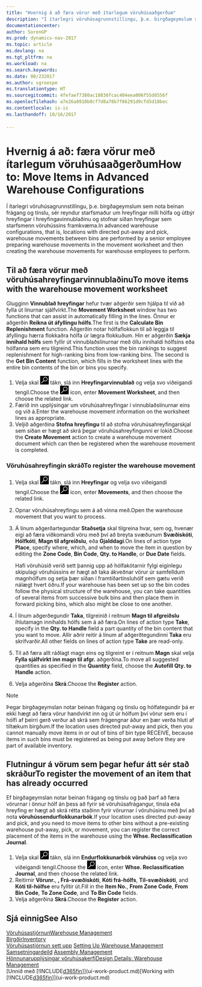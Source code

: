```yaml
---
title: "Hvernig á að færa vörur með ítarlegum vöruhúsaaðgerðum"
description: "Í ítarlegri vöruhúsagrunnstillingu, þ.e. birgðageymslum sem nota beinan frágang og tínslu, sér reyndur starfsmaður um hreyfingar milli hólfa og útbýr hreyfingar í hreyfingavinnublaðinu og stofnar síðan hreyfingar sem starfsmenn vöruhússins framkvæma."
documentationcenter: 
author: SorenGP
ms.prod: dynamics-nav-2017
ms.topic: article
ms.devlang: na
ms.tgt_pltfrm: na
ms.workload: na
ms.search.keywords: 
ms.date: 08/232017
ms.author: sgroespe
ms.translationtype: HT
ms.sourcegitcommit: 4fefaef7380ac10836fcac404eea006f55d8556f
ms.openlocfilehash: a7e26a8910b0cf7d8a78b7f86291d9cfd5d18bec
ms.contentlocale: is-is
ms.lasthandoff: 10/16/2017

---
```

# <a name="how-to-move-items-in-advanced-warehouse-configurations"></a><span data-ttu-id="3a5bf-103">Hvernig á að: færa vörur með ítarlegum vöruhúsaaðgerðum</span><span class="sxs-lookup"><span data-stu-id="3a5bf-103">How to: Move Items in Advanced Warehouse Configurations</span></span>
<span data-ttu-id="3a5bf-104">Í ítarlegri vöruhúsagrunnstillingu, þ.e. birgðageymslum sem nota beinan frágang og tínslu, sér reyndur starfsmaður um hreyfingar milli hólfa og útbýr hreyfingar í hreyfingavinnublaðinu og stofnar síðan hreyfingar sem starfsmenn vöruhússins framkvæma.</span><span class="sxs-lookup"><span data-stu-id="3a5bf-104">In advanced warehouse configurations, that is, locations with directed put-away and pick, warehouse movements between bins are performed by a senior employee preparing warehouse movements in the movement worksheet and then creating the warehouse movements for warehouse employees to perform.</span></span>  

## <a name="to-move-items-with-the-warehouse-movement-worksheet"></a><span data-ttu-id="3a5bf-105">Til að færa vörur með vöruhúsahreyfingarvinnublaðinu</span><span class="sxs-lookup"><span data-stu-id="3a5bf-105">To move items with the warehouse movement worksheet</span></span>
<span data-ttu-id="3a5bf-106">Glugginn **Vinnublað hreyfingar** hefur tvær aðgerðir sem hjálpa til við að fylla út línurnar sjálfvirkt.</span><span class="sxs-lookup"><span data-stu-id="3a5bf-106">The **Movement Worksheet** window has two functions that can assist in automatically filling in the lines.</span></span> <span data-ttu-id="3a5bf-107">Önnur er aðgerðin **Reikna út áfyllingu hólfs**.</span><span class="sxs-lookup"><span data-stu-id="3a5bf-107">The first is the **Calculate Bin Replenishment** function.</span></span> <span data-ttu-id="3a5bf-108">Aðgerðin notar hólfaflokkun til að leggja til áfyllingu hærra flokkaðra hólfa úr lægra flokkuðum. Hin er aðgerðin **Sækja innihald hólfs** sem fyllir út vinnublaðslínurnar með öllu innihaldi hólfsins eða hólfanna sem eru tilgreind.</span><span class="sxs-lookup"><span data-stu-id="3a5bf-108">This function uses the bin rankings to suggest replenishment for high-ranking bins from low-ranking bins. The second is the **Get Bin Content** function, which fills in the worksheet lines with the entire bin contents of the bin or bins you specify.</span></span>

1.  <span data-ttu-id="3a5bf-109">Velja skal ![Leit að síðu eða skýrslu](media/ui-search/search_small.png "Leit að síðu eða skýrslu táknið") tákn, slá inn **Hreyfingarvinnublað** og velja svo viðeigandi tengil.</span><span class="sxs-lookup"><span data-stu-id="3a5bf-109">Choose the ![Search for Page or Report](media/ui-search/search_small.png "Search for Page or Report icon") icon, enter **Movement Worksheet**, and then choose the related link.</span></span>  
2.  <span data-ttu-id="3a5bf-110">Færið inn upplýsingar um vöruhúsahreyfingar í vinnublaðslínurnar eins og við á.</span><span class="sxs-lookup"><span data-stu-id="3a5bf-110">Enter the warehouse movement information on the worksheet lines as appropriate.</span></span>  
3. <span data-ttu-id="3a5bf-111">Veljið aðgerðina **Stofna hreyfingu** til að stofna vöruhúsahreyfingarskjal sem síðan er hægt að skrá þegar vöruhúsahreyfingunni er lokið.</span><span class="sxs-lookup"><span data-stu-id="3a5bf-111">Choose the **Create Movement** action to create a warehouse movement document which can then be registered when the warehouse movement is completed.</span></span>  

### <a name="to-register-the-warehouse-movement"></a><span data-ttu-id="3a5bf-112">Vöruhúsahreyfingin skráð</span><span class="sxs-lookup"><span data-stu-id="3a5bf-112">To register the warehouse movement</span></span>  
1.  <span data-ttu-id="3a5bf-113">Velja skal ![Leit að síðu eða skýrslu](media/ui-search/search_small.png "Leit að síðu eða skýrslu táknið") tákn, slá inn **Hreyfingar** og velja svo viðeigandi tengil.</span><span class="sxs-lookup"><span data-stu-id="3a5bf-113">Choose the ![Search for Page or Report](media/ui-search/search_small.png "Search for Page or Report icon") icon, enter **Movements**, and then choose the related link.</span></span>  
2.  <span data-ttu-id="3a5bf-114">Opnar vöruhúsahreyfingu sem á að vinna með.</span><span class="sxs-lookup"><span data-stu-id="3a5bf-114">Open the warehouse movement that you want to process.</span></span>  
3.  <span data-ttu-id="3a5bf-115">Á línum aðgerðartegundar **Staðsetja** skal tilgreina hvar, sem og, hvenær eigi að færa viðkomandi vöru með því að breyta svæðunum **Svæðiskóti**, **Hólfkóti**, **Magn til afgreiðslu**, eða **Gjalddagi**.</span><span class="sxs-lookup"><span data-stu-id="3a5bf-115">On lines of action type **Place**, specify where, which, and when to move the item in question by editing the **Zone Code**, **Bin Code**, **Qty. to Handle**, or **Due Date** fields.</span></span>  

    <span data-ttu-id="3a5bf-116">Hafi vöruhúsið verið sett þannig upp að hólfakótarnir fylgi eiginlegu skipulagi vöruhússins er hægt að taka ákveðnar vörur úr samfelldum magnhólfum og setja þær síðan í framtíðartínsluhólf sem gætu verið nálægt hvert öðru.</span><span class="sxs-lookup"><span data-stu-id="3a5bf-116">If your warehouse has been set up so the bin codes follow the physical structure of the warehouse, you can take quantities of several items from successive bulk bins and then place them in forward picking bins, which also might be close to one another.</span></span>  
4.  <span data-ttu-id="3a5bf-117">Í línum aðgerðegundir **Taka**, tilgreinið í reitnum **Magn til afgreiðslu** íhlutamagn innihalds hólfs sem á að færa.</span><span class="sxs-lookup"><span data-stu-id="3a5bf-117">On lines of action type **Take**, specify in the **Qty. to Handle** field a part quantity of the bin content that you want to move.</span></span> <span data-ttu-id="3a5bf-118">Allir aðrir reitir á línum af aðgerðtegundinni **Taka** eru skrifvarðir.</span><span class="sxs-lookup"><span data-stu-id="3a5bf-118">All other fields on lines of action type **Take** are read-only.</span></span>  
5.  <span data-ttu-id="3a5bf-119">Til að færa allt ráðlagt magn eins og tilgreint er í reitnum **Magn** skal velja **Fylla sjálfvirkt inn magn til afgr.** aðgerðina.</span><span class="sxs-lookup"><span data-stu-id="3a5bf-119">To move all suggested quantities as specified in the **Quantity** field, choose the **Autofill Qty. to Handle** action.</span></span>  
6. <span data-ttu-id="3a5bf-120">Velja aðgerðina **Skrá**.</span><span class="sxs-lookup"><span data-stu-id="3a5bf-120">Choose the **Register** action.</span></span>  

> [!NOTE]  
>  <span data-ttu-id="3a5bf-121">Þegar birgðageymslan notar beinan frágang og tínslu og hólfategundir þá er ekki hægt að færa vörur handvirkt inn og út úr hólfum því vörur sem eru í hólfi af þeirri gerð verður að skrá sem frágengnar áður en þær verða hluti af tiltækum birgðum.</span><span class="sxs-lookup"><span data-stu-id="3a5bf-121">If the location uses directed put-away and pick, then you cannot manually move items in or out of bins of bin type RECEIVE, because items in such bins must be registered as being put away before they are part of available inventory.</span></span>

## <a name="to-register-the-movement-of-an-item-that-has-already-occurred"></a><span data-ttu-id="3a5bf-122">Flutningur á vörum sem þegar hefur átt sér stað skráður</span><span class="sxs-lookup"><span data-stu-id="3a5bf-122">To register the movement of an item that has already occurred</span></span>  
<span data-ttu-id="3a5bf-123">Ef birgðageymslan notar beinan frágang og tínslu og það þarf að færa vörurnar í önnur hólf án þess að fyrir sé vöruhúsafrágangur, tínsla eða hreyfing er hægt að skrá rétta staðinn fyrir vörurnar í vöruhúsinu með því að nota **vöruhússendurflokkunarbók**.</span><span class="sxs-lookup"><span data-stu-id="3a5bf-123">If your location uses directed put-away and pick, and you need to move items to other bins without a pre-existing warehouse put-away, pick, or movement, you can register the correct placement of the items in the warehouse using the **Whse. Reclassification Journal**.</span></span>

1.  <span data-ttu-id="3a5bf-124">Velja skal ![Leit að síðu eða skýrslu](media/ui-search/search_small.png "Leit að síðu eða skýrslu táknið") tákn, slá inn **Endurflokkunarbók vöruhúss** og velja svo viðeigandi tengil.</span><span class="sxs-lookup"><span data-stu-id="3a5bf-124">Choose the ![Search for Page or Report](media/ui-search/search_small.png "Search for Page or Report icon") icon, enter **Whse. Reclassification Journal**, and then choose the related link.</span></span>  
2.  <span data-ttu-id="3a5bf-125">Reitirnir **Vörunr.**, **, Frá-svæðiskóti**, **Kóti frá-hólfs**, **Til-svæðiskóti**, and **Kóti til-hólfse** eru fylltir út.</span><span class="sxs-lookup"><span data-stu-id="3a5bf-125">Fill in the **Item No.**, **From Zone Code**, **From Bin Code**, **To Zone Code**, and **To Bin Code** fields.</span></span>  
3.  <span data-ttu-id="3a5bf-126">Velja aðgerðina **Skrá**.</span><span class="sxs-lookup"><span data-stu-id="3a5bf-126">Choose the **Register** action.</span></span>  

## <a name="see-also"></a><span data-ttu-id="3a5bf-127">Sjá einnig</span><span class="sxs-lookup"><span data-stu-id="3a5bf-127">See Also</span></span>  
[<span data-ttu-id="3a5bf-128">Vöruhúsastjórnun</span><span class="sxs-lookup"><span data-stu-id="3a5bf-128">Warehouse Management</span></span>](warehouse-manage-warehouse.md)  
[<span data-ttu-id="3a5bf-129">Birgðir</span><span class="sxs-lookup"><span data-stu-id="3a5bf-129">Inventory</span></span>](inventory-manage-inventory.md)  
<span data-ttu-id="3a5bf-130">[Vöruhúsastjórnun sett upp](warehouse-setup-warehouse.md)   </span><span class="sxs-lookup"><span data-stu-id="3a5bf-130">[Setting Up Warehouse Management](warehouse-setup-warehouse.md)   </span></span>  
<span data-ttu-id="3a5bf-131">[Samsetningardeild](assembly-assemble-items.md)  </span><span class="sxs-lookup"><span data-stu-id="3a5bf-131">[Assembly Management](assembly-assemble-items.md)  </span></span>  
[<span data-ttu-id="3a5bf-132">Hönnunarupplýsingar vöruhúsakerfi</span><span class="sxs-lookup"><span data-stu-id="3a5bf-132">Design Details: Warehouse Management</span></span>](design-details-warehouse-management.md)  
<span data-ttu-id="3a5bf-133">[Unnið með [!INCLUDE[d365fin](includes/d365fin_md.md)]](ui-work-product.md)</span><span class="sxs-lookup"><span data-stu-id="3a5bf-133">[Working with [!INCLUDE[d365fin](includes/d365fin_md.md)]](ui-work-product.md)</span></span>

